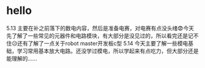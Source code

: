 # hello
5.13
主要在补之前落下的数电内容，然后是准备电赛，对电赛有点没头绪😨今天先了解了一些常见的元器件和电路模块，有大部分是没见过的，所以看完还是记不住😥还有了解了一点关于robot master开发板c型
5.14
今天主要了解一些模电基础，学习常用基本放大电路。还没学过模电，所以学起来有点吃力，但大部分还是能理解的......

